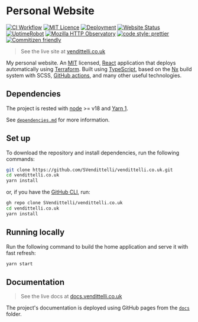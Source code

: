 # Personal Website

[![CI Workflow](https://github.com/SVendittelli/vendittelli.co.uk/actions/workflows/ci.yml/badge.svg)](https://github.com/SVendittelli/vendittelli.co.uk/actions/workflows/ci.yml)
[![MIT Licence](https://img.shields.io/github/license/SVendittelli/vendittelli.co.uk)](https://github.com/SVendittelli/vendittelli.co.uk/blob/main/LICENSE)
[![Deployment](https://img.shields.io/github/deployments/SVendittelli/vendittelli.co.uk/production?label=deploy)](https://github.com/SVendittelli/vendittelli.co.uk/deployments/activity_log?environment=production)
[![Website Status](https://img.shields.io/website?url=https%3A%2F%2Fvendittelli.co.uk)](https://vendittelli.co.uk/)
[![UptimeRobot](https://img.shields.io/uptimerobot/ratio/m793028518-cb286cb8b65c7c745debebe1)](https://stats.uptimerobot.com/80zk0uXpKG)
[![Mozilla HTTP Observatory](https://img.shields.io/mozilla-observatory/grade/vendittelli.co.uk?publish)](https://observatory.mozilla.org/analyze/vendittelli.co.uk)
[![code style: prettier](https://img.shields.io/badge/code_style-prettier-ff69b4.svg)](https://github.com/prettier/prettier)
[![Commitizen friendly](https://img.shields.io/badge/commitizen-friendly-brightgreen.svg)](http://commitizen.github.io/cz-cli/)

> See the live site at [vendittelli.co.uk](https://vendittelli.co.uk/)

My personal website. An [MIT](https://github.com/SVendittelli/vendittelli.co.uk/blob/main/LICENSE) licensed, [React](https://reactjs.org/) application that deploys automatically using [Terraform](https://www.terraform.io/). Built using [TypeScript](https://www.typescriptlang.org/), based on the [Nx](https://nx.dev/) build system with SCSS, [GitHub actions](https://github.com/features/actions), and many other useful technologies.

## Dependencies

The project is rested with [node](https://nodejs.org/) >= v18 and [Yarn 1](https://classic.yarnpkg.com/).

See [`dependencies.md`](docs/pages/dependencies.md) for more information.

## Set up

To download the repository and install dependencies, run the following commands:

```bash
git clone https://github.com/SVendittelli/vendittelli.co.uk.git
cd vendittelli.co.uk
yarn install
```

or, if you have the [GitHub CLI](https://cli.github.com/), run:

```bash
gh repo clone SVendittelli/vendittelli.co.uk
cd vendittelli.co.uk
yarn install
```

## Running locally

Run the following command to build the home application and serve it with fast refresh:

```bash
yarn start
```

## Documentation

> See the live docs at [docs.vendittelli.co.uk](https://docs.vendittelli.co.uk/)

The project's documentation is deployed using GitHub pages from the [`docs`](docs/index.md) folder.
